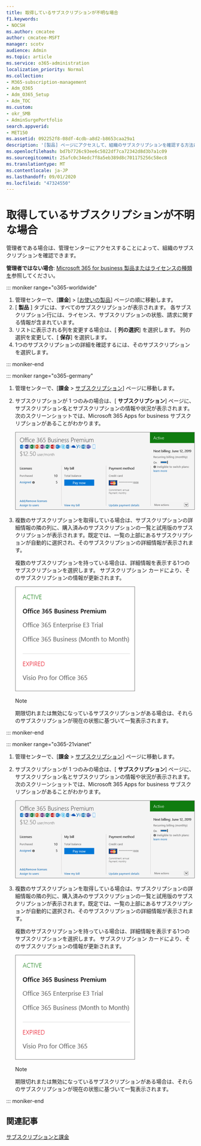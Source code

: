 ```yaml
---
title: 取得しているサブスクリプションが不明な場合
f1.keywords:
- NOCSH
ms.author: cmcatee
author: cmcatee-MSFT
manager: scotv
audience: Admin
ms.topic: article
ms.service: o365-administration
localization_priority: Normal
ms.collection:
- M365-subscription-management
- Adm_O365
- Adm_O365_Setup
- Adm_TOC
ms.custom:
- okr_SMB
- AdminSurgePortfolio
search.appverid:
- MET150
ms.assetid: 092252f8-08df-4cdb-a8d2-b8653caa29a1
description: '[製品] ページにアクセスして、組織のサブスクリプションを確認する方法について説明します。'
ms.openlocfilehash: bd7b7726c93ee6c5022df7ca72342d8d3b7a1c09
ms.sourcegitcommit: 25afc0c34edc7f8a5eb389d8c701175256c58ec8
ms.translationtype: MT
ms.contentlocale: ja-JP
ms.lasthandoff: 09/01/2020
ms.locfileid: "47324550"
---
```

# <a name="what-subscription-do-i-have"></a>取得しているサブスクリプションが不明な場合

管理者である場合は、管理センターにアクセスすることによって、組織のサブスクリプションを確認できます。
  
 **管理者ではない場合**: [Microsoft 365 for business 製品またはライセンスの種類を](https://support.microsoft.com/office/f8ab5e25-bf3f-4a47-b264-174b1ee925fd)参照してください。

::: moniker range="o365-worldwide"

1. 管理センターで、[**課金**] \> [<a href="https://go.microsoft.com/fwlink/p/?linkid=842054" target="_blank">お使いの製品</a>] ページの順に移動します。
2. [ **製品** ] タブには、すべてのサブスクリプションが表示されます。 各サブスクリプション行には、ライセンス、サブスクリプションの状態、請求に関する情報が含まれています。
3. リストに表示される列を変更する場合は、[ **列の選択**] を選択します。 列の選択を変更して、[ **保存**] を選択します。
4. 1つのサブスクリプションの詳細を確認するには、そのサブスクリプションを選択します。

::: moniker-end
  
::: moniker range="o365-germany"

1. 管理センターで、[**課金** \> <a href="https://go.microsoft.com/fwlink/p/?linkid=847745" target="_blank">サブスクリプション</a>] ページに移動します。  

2. サブスクリプションが 1 つのみの場合は、[ **サブスクリプション**] ページに、サブスクリプション名とサブスクリプションの情報や状況が表示されます。 次のスクリーンショットでは、Microsoft 365 Apps for business サブスクリプションがあることがわかります。

    ![The Subscriptions page that shows which subscription you have as well as its status.](../../media/4d51dfcc-e9f3-4414-964a-6ef182f49eba.png)
  
3. 複数のサブスクリプションを取得している場合は、サブスクリプションの詳細情報の隣の列に、購入済みのサブスクリプションの一覧と試用版のサブスクリプションが表示されます。既定では、一覧の上部にあるサブスクリプションが自動的に選択され、そのサブスクリプションの詳細情報が表示されます。

    複数のサブスクリプションを持っている場合は、詳細情報を表示する1つのサブスクリプションを選択します。 サブスクリプション カードにより、そのサブスクリプションの情報が更新されます。

    ![状態別にグループ化された複数のサブスクリプションの一覧を表示する、管理センターの [サブスクリプション] ページ。](../../media/548ab8e9-bf9c-46d1-8c7c-ef5b631f3faa.png)
  
    > [!NOTE]
    > 期限切れまたは無効になっているサブスクリプションがある場合は、それらのサブスクリプションが現在の状態に基づいて一覧表示されます。

::: moniker-end

::: moniker range="o365-21vianet"

1. 管理センターで、[**課金** \> <a href="https://go.microsoft.com/fwlink/p/?linkid=850626" target="_blank">サブスクリプション</a>] ページに移動します。  

2. サブスクリプションが 1 つのみの場合は、[ **サブスクリプション**] ページに、サブスクリプション名とサブスクリプションの情報や状況が表示されます。 次のスクリーンショットでは、Microsoft 365 Apps for business サブスクリプションがあることがわかります。

    ![The Subscriptions page that shows which subscription you have as well as its status.](../../media/4d51dfcc-e9f3-4414-964a-6ef182f49eba.png)
  
3. 複数のサブスクリプションを取得している場合は、サブスクリプションの詳細情報の隣の列に、購入済みのサブスクリプションの一覧と試用版のサブスクリプションが表示されます。既定では、一覧の上部にあるサブスクリプションが自動的に選択され、そのサブスクリプションの詳細情報が表示されます。

    複数のサブスクリプションを持っている場合は、詳細情報を表示する1つのサブスクリプションを選択します。 サブスクリプション カードにより、そのサブスクリプションの情報が更新されます。

    ![状態別にグループ化された複数のサブスクリプションの一覧を表示する、管理センターの [サブスクリプション] ページ。](../../media/548ab8e9-bf9c-46d1-8c7c-ef5b631f3faa.png)
  
    > [!NOTE]
    > 期限切れまたは無効になっているサブスクリプションがある場合は、それらのサブスクリプションが現在の状態に基づいて一覧表示されます。

::: moniker-end

## <a name="related-articles"></a>関連記事
  
[サブスクリプションと課金](../../commerce/index.yml)